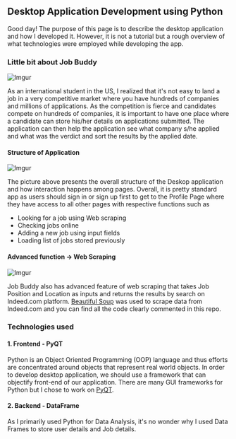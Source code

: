 ## Desktop Application Development using Python

Good day! The purpose of this page is to describe the desktop application and how I developed it. However, it is not a tutorial but a rough overview of what technologies were employed while developing the app.

### Little bit about Job Buddy
![Imgur](https://i.imgur.com/cJa7Wab.png)

As an international student in the US, I realized that it's not easy to land a job in a very competitive market where you have hundreds of companies and millions of applications. As the competition is fierce and candidates compete on hundreds of companies, it is important to have one place where a candidate can store his/her details on applications submitted. The application can then help the application see what company s/he applied and what was the verdict and sort the results by the applied date. 

#### Structure of Application
![Imgur](https://i.imgur.com/1qw9WVO.png)

The picture above presents the overall structure of the Deskop application and how interaction happens among pages. Overall, it is pretty standard app as users should sign in or sign up first to get to the Profile Page where they have access to all other pages with respective functions such as
* Looking for a job using Web scraping 
* Checking jobs online
* Adding a new job using input fields
* Loading list of jobs stored previously 

#### Advanced function -> Web Scraping
![Imgur](https://i.imgur.com/LOXDOVx.png)

Job Buddy also has advanced feature of web scraping that takes Job Position and Location as inputs and returns the results by search on Indeed.com platform. [Beautiful Soup](https://www.crummy.com/software/BeautifulSoup/bs4/doc/) was used to scrape data from Indeed.com and you can find all the code clearly commented in this repo. 

### Technologies used
#### 1. Frontend - PyQT

Python is an Object Oriented Programming (OOP) language and thus efforts are concentrated around objects that represent real world objects. In order to develop desktop application, we should use a framework that can objectify front-end of our application. There are many GUI frameworks for Python but I chose to work on [PyQT](https://riverbankcomputing.com/software/pyqt/intro). 

#### 2. Backend - DataFrame

As I primarily used Python for Data Analysis, it's no wonder why I used Data Frames to store user details and Job details. 

